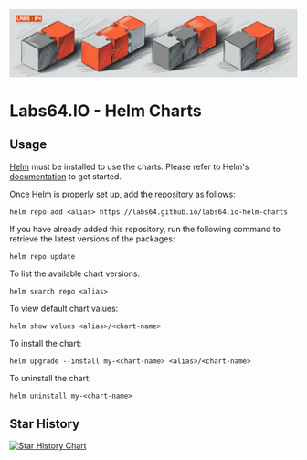 <p align="center"><img src="https://raw.githubusercontent.com/Labs64/.github/refs/heads/master/assets/labs64-io-ecosystem.png"></p>

# Labs64.IO - Helm Charts

## Usage

[Helm](https://helm.sh) must be installed to use the charts.  Please refer to Helm's [documentation](https://helm.sh/docs) to get started.

Once Helm is properly set up, add the repository as follows:
```
helm repo add <alias> https://labs64.github.io/labs64.io-helm-charts
```

If you have already added this repository, run the following command to retrieve the latest versions of the packages:
```
helm repo update
```

To list the available chart versions:
```
helm search repo <alias>
```

To view default chart values:
```
helm show values <alias>/<chart-name>
```

To install the <chart-name> chart:
```
helm upgrade --install my-<chart-name> <alias>/<chart-name>
```

To uninstall the chart:
```
helm uninstall my-<chart-name>
```

## Star History

[![Star History Chart](https://api.star-history.com/svg?repos=Labs64/labs64.io-helm-charts&type=Date)](https://www.star-history.com/#Labs64/labs64.io-helm-charts&Date)

